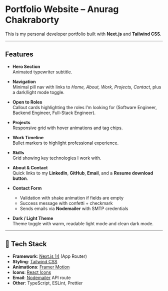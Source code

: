 # Portfolio Website – Anurag Chakraborty

This is my personal developer portfolio built with **Next.js** and **Tailwind CSS**.  

---

## Features

- **Hero Section**  
  Animated typewriter subtitle.

- **Navigation**  
  Minimal pill nav with links to *Home, About, Work, Projects, Contact*, plus a dark/light mode toggle.

- **Open to Roles**  
  Callout cards highlighting the roles I’m looking for (Software Engineer, Backend Engineer, Full-Stack Engineer).

- **Projects**  
  Responsive grid with hover animations and tag chips.

- **Work Timeline**  
  Bullet markers to highlight professional experience.

- **Skills**  
  Grid showing key technologies I work with.

- **About & Contact**  
  Quick links to my **LinkedIn**, **GitHub**, **Email**, and a **Resume download button**.

- **Contact Form**  
  - Validation with shake animation if fields are empty  
  - Success message with confetti + checkmark  
  - Sends emails via **Nodemailer** with SMTP credentials

- **Dark / Light Theme**  
  Theme toggle with warm, readable light mode and clean dark mode.

---

## 🚀 Tech Stack

- **Framework**: [Next.js 14](https://nextjs.org/) (App Router)
- **Styling**: [Tailwind CSS](https://tailwindcss.com/)
- **Animations**: [Framer Motion](https://www.framer.com/motion/)
- **Icons**: [React Icons](https://react-icons.github.io/react-icons/)
- **Email**: [Nodemailer](https://nodemailer.com/) API route
- **Other**: TypeScript, ESLint, Prettier